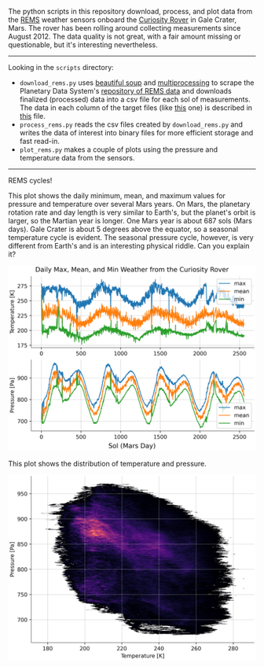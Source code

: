 The python scripts in this repository download, process, and plot data from the [REMS](https://mars.nasa.gov/msl/mission/instruments/environsensors/rems/) weather sensors onboard the [Curiosity Rover](https://en.wikipedia.org/wiki/Curiosity_(rover)) in Gale Crater, Mars. The rover has been rolling around collecting measurements since August 2012. The data quality is not great, with a fair amount missing or questionable, but it's interesting nevertheless.

-------------------

Looking in the `scripts` directory:
* `download_rems.py` uses [beautiful soup](https://www.crummy.com/software/BeautifulSoup/bs4/doc/) and [multiprocessing](https://docs.python.org/3/library/multiprocessing.html) to scrape the Planetary Data System's [repository of REMS data](https://atmos.nmsu.edu/PDS/data/mslrem_1001/DOCUMENT/) and downloads finalized (processed) data into a csv file for each sol of measurements. The data in each column of the target files (like [this](https://atmos.nmsu.edu/PDS/data/mslrem_1001/DATA/SOL_00090_00179/SOL00090/RME_405436167RMD00900000000_______P8.TAB) one) is described in [this](https://atmos.nmsu.edu/PDS/data/mslrem_1001/LABEL/MODRDR6.FMT) file.
* `process_rems.py` reads the csv files created by `download_rems.py` and writes the data of interest into binary files for more efficient storage and fast read-in.
* `plot_rems.py` makes a couple of plots using the pressure and temperature data from the sensors.

--------------------

REMS cycles!

This plot shows the daily minimum, mean, and maximum values for pressure and temperature over several Mars years. On Mars, the planetary rotation rate and day length is very similar to Earth's, but the planet's orbit is larger, so the Martian year is longer. One Mars year is about 687 sols (Mars days). Gale Crater is about 5 degrees above the equator, so a seasonal temperature cycle is evident. The seasonal pressure cycle, however, is very different from Earth's and is an interesting physical riddle. Can you explain it?

![daily_stats](plots/daily_stats.png)

This plot shows the distribution of temperature and pressure.

![P_T_histogram](plots/P_T_histogram.png)
